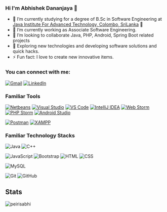 ### Hi I'm Abhishek Dananjaya 👋
 
- 🌱 I’m currently studying for a degree of B.Sc in Software Engineering at [Java Institute For Advanced Technology, Colombo, SriLanka](https://www.javainstitute.edu.lk/) 🏫
- 🔭 I’m currently working as Associate Software Engineering.
- 👯 I’m looking to collaborate Java, PHP, Android, Spring Boot related projects
- 🤔 Exploring new technologies and developing software solutions and quick hacks.
- ⚡  Fun fact: I love to create new innovative items.

### You can connect with me:
[![Gmail](https://img.shields.io/badge/-gmail-%23D14836?style=for-the-badge&logo=Gmail&logoColor=white)](mailto:abhishekpeiris9@gmail.com@gmail.com)
[![LinkedIn](https://img.shields.io/badge/linkedin-%230077B5.svg?style=for-the-badge&logo=LinkedIn&logoColor=white)](https://www.linkedin.com/in/abhishek-peiris-3336351a0)

### Familiar Tools

[![Netbeans](https://img.shields.io/badge/IDE-Netbeans-%23007ACC?style=flat&logo=Netbeans)](https://netbeans.apache.org/)
[![Visual Studio](https://img.shields.io/badge/IDE-VisualStudio-%23007ACC?style=flat&logo=Visual-studio)](https://visualstudio.microsoft.com/)
[![VS Code](https://img.shields.io/badge/IDE-VSCode-%23007ACC?style=flat&logo=Visual-studio-code)](https://code.visualstudio.com/)
[![IntelliJ IDEA](https://img.shields.io/badge/IDE-IntelliJ%20IDEA-%23007ACC?style=flat&logo=JetBrains)](https://www.jetbrains.com/idea/)
[![Web Storm](https://img.shields.io/badge/IDE-WebStorm-%23007ACC?style=flat&logo=JetBrains)](https://www.jetbrains.com/webstorm/)
[![PHP Storm](https://img.shields.io/badge/IDE-Phpstorm-%23007ACC?style=flat&logo=JetBrains)](https://www.jetbrains.com/phpstorm/)
[![Android Studio](https://img.shields.io/badge/IDE-Android%20Studio-%23007ACC?style=flat&logo=android-Studio)](https://developer.android.com/studio/)

[![Postman](https://img.shields.io/badge/IDE-Postman-%23007ACC?style=flat&logo=postman)](https://developer.android.com/studio/)
[![XAMPP](https://img.shields.io/badge/IDE-XAMPP-%23007ACC?style=flat&logo=xampp)](https://developer.android.com/studio/)


### Familiar Technology Stacks

<!-- [![Java](https://img.shields.io/badge/-Java-%23ED8B00?style=flat&logo=java&logoColor=white)](https://www.java.com/en/)
[![JavaScript](https://img.shields.io/badge/-JavaScript-%23F7DF1C?style=flat&logo=javascript&logoColor=black&labelColor=%23F7DF1C&color=%23FFCE5A)](https://www.javascript.com/)
[![Spring Boot](https://img.shields.io/badge/-Spring%20Boot-%236DB33F?style=flat&logo=spring&logoColor=white)](https://spring.io/projects/spring-boot)
[![Spring Boot](https://img.shields.io/badge/-Git-%236DB33F?style=flat&logo=git&logoColor=white)](https://spring.io/projects/spring-boot)
[![Spring Boot](https://img.shields.io/badge/-GitHub-%236DB33F?style=flat&logo=github&logoColor=white)](https://spring.io/projects/spring-boot)
-->

![Java](https://img.shields.io/badge/-Java-333333?style=flat&logo=Java&logoColor=007396)
![C++](https://img.shields.io/badge/-C++-333333?style=flat&logo=C%2B%2B&logoColor=239120)

<!-- ![C](https://img.shields.io/badge/-C-333333?style=flat&logo=C%2B%2B&logoColor=A8B9CC)
![Python](https://img.shields.io/badge/-Python-333333?style=flat&logo=python) -->

![JavaScript](https://img.shields.io/badge/-JavaScript-333333?style=flat&logo=javascript)
  ![Bootstrap](https://img.shields.io/badge/-Bootstrap-333333?style=flat&logo=bootstrap&logoColor=563D7C)
  ![HTML](https://img.shields.io/badge/-HTML-333333?style=flat&logo=HTML5)
  ![CSS](https://img.shields.io/badge/-CSS-333333?style=flat&logo=CSS3&logoColor=1572B6)

![MySQL](https://img.shields.io/badge/-MySQL-333333?style=flat&logo=mysql)

![Git](https://img.shields.io/badge/-Git-333333?style=flat&logo=git)
  ![GitHub](https://img.shields.io/badge/-GitHub-333333?style=flat&logo=github)
  
  ## Stats

<p><img src="https://github-readme-stats.vercel.app/api?username=peirisabhi&show_icons=true&theme=dracula" alt="peirisabhi" /></p>
